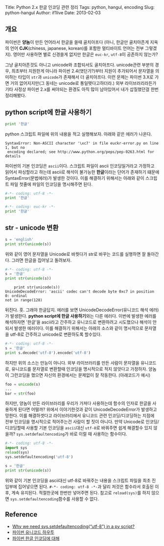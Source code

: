 Title: Python 2.x 한글 인코딩 관련 정리
Tags: python, hangul, encoding
Slug: python-hangul
Author: if1live
Date: 2013-02-03

## 개요
파이썬은 **양놈**이 만든 언어라서 한글을 쓸때 골치아프다 (아니, 한글만 골치아픈게 지옥의 언어 **CJK**(chiness, japanese, korean)를 포함한 멀티바이트 언어는 전부 그렇겠지). 영어만 사용하면 별로 신경쓸게 없지만 한글은 ```euc-kr```, ```utf-8```이 공존하지 않는가?

그냥 골치아픈것도 아니고 unicode와 조합되서도 골치아프다. unicode관련 부분의 경우, 최초부터 지원한게 아니라 파이썬 2.4(엿던가?)부터 지원이 추가되어서 문자열을 의미하는 타입이 ```str```과 ```unicode```가 존재해서 더 골치아프다. 이런 문제는 파이썬 3.X로 가면 거의 없어지지만(그 동네는 unicode로 통일됏다고하더라.) 외부 라이브러리라든가 기타 사정상 파이썬 2.x를 써야되는 환경도 아직 많이 남아있어서 내가 삽질했던걸 한번 정리해봤다.

## python script에 한글 사용하기

```python
print '한글'
```
python 스크립트 파일에 위의 내용을 적고 실행해보자. 아래와 같은 에러가 나온다.

```
SyntaxError: Non-ASCII character '\xc7' in file euckr-error.py on line 1, but no
 encoding declared; see http://www.python.org/peps/pep-0263.html for details
```
파이썬의 기본 인코딩은 ```ascii```이다. 스크립트 파일이 ascii 인코딩일거라고 가정하고 읽어서 파싱할라고 하는데 ascii로 해석이 불가능한 **한글**이라는 단어가 존재하기 떄문에 SyntaxError(문법에러)가 발생한 것이다. 이를 해결하기 위해서는 아래와 같이 스크립트 파일 첫줄에 파일의 인코딩을 명시해주면 된다. 

```python
#-*- coding: utf-8 -*-
print '한글'
```
```python
#-*- coding: euc-kr -*-
print '한글'
```

## str - unicode 변환
```python
s = 'english'
print str(unicode(s))
```
위와 같이 영어 문자열을 Unicode로 바꿧다가 str로 바꾸는 코드를 실행하면 잘 돌아간다. 그러면 한글을 집어넣고 돌려보자.


```python
#-*- coding: utf-8 -*-
s = '한글'
print str(unicode(s))
```
```
    print str(unicode(s))
UnicodeDecodeError: 'ascii' codec can't decode byte 0xc7 in position 0: ordinal
not in range(128)
```
뒤진다. 훗. 그래야 한글답지.
에러를 보면 UnicodeDecodeError(유니코드 해석 에러)가 발생한다. **python script에 한글 사용하기**와는 다른 에러다. 이번에 발생한 에러를 해석하자면 '한글'을 ascii라고 간주하고 유니코드로 변환하려고 시도했으나 해석이 안되서 발생한 에러이다. 이를 해결하기 위해서는 아래의 소스와 같이 명시적으로 문자열을 utf-8로 간주하고 unicode로 변환하도록 할수있다.

```python
#-*- coding: utf-8 -*-
s = '한글'
print s.decode('utf-8').encode('utf-8')
```

하지만 위의 소스는 만능이 아니다. 외부 라이브러리를 만든 사람이 문자열을 유니코드로, 유니코드를 문자열로 변환할때 인코딩을 명시적으로 적지 않앗다고 가정하자. 양놈이 그런코딩을 했으면 자신의 환경에서는 문제없이 잘 작동한다. (아래코드가 예시)
```python
foo = unicode(s)
...
bar = str(foo)
```
하지만, 양놈이 만든 라이브러리를 우리가 가져다 사용하는데 함수의 인자로 한글을 사용하게 된다면 어떨까? 위에서 이야기한것과 같이 UnicodeDecodeError가 발생하고 망한다. 이를 해결하겟다고 라이브러리에서 유니코드 관련 인코딩/디코딩하는 지점에 전부 인코딩을 명시적으로 적어주는건 사람이 할 짓이 아니다. 만약 Unicode로 인코딩/디코딩할때 사용할 기본 인코딩을 ```ascii```대신 ```utf-8```로 바꿔주면 쉽게 해결할수 있지 않을까? ```sys.setdefaultencoding```가 바로 이럴 때 사용하는 함수이다.

```python
#-*- coding: utf-8 -*-
import sys
reload(sys)
sys.setdefaultencoding('utf-8')

s = '한글'
print str(unicode(s))
```
위와 같이 기본 인코딩을 ascii대신 utf-8로 바꿔주는 내용을 스크립트 파일을 최초 진입부에 집어넣으면 된다. ```#-*- coding: utf-8 -*-```과 달리 저것은 함수라서 호출된 이후, 계속 유지된다. 적절한곳에 한번만 넣어주면 된다.
참고로 ```reload(sys)```를 하지 않으면 ```sys.setdefaultencoding```함수를 사용할 수 없다. 

## Reference
* [Why we need sys.setdefaultencoding(“utf-8”) in a py script?](http://stackoverflow.com/questions/3828723/why-we-need-sys-setdefaultencodingutf-8-in-a-py-script)
* [파이썬 유니코드 하우투](http://coreapython.hosting.paran.com/hangul/Unicode%20HOWTO.htm)
* [파이썬 한글 인코딩에 대해](http://harebox.tistory.com/entry/%ED%8C%8C%EC%9D%B4%EC%8D%AC-%ED%95%9C%EA%B8%80-%EC%9D%B8%EC%BD%94%EB%94%A9%EC%97%90-%EB%8C%80%ED%95%B4)
